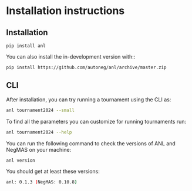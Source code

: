 # Installation instructions

## Installation

    pip install anl

You can also install the in-development version with::

    pip install https://github.com/autoneg/anl/archive/master.zip

## CLI

After installation, you can try running a tournament using the CLI as:

```bash
anl tournament2024 --small
```

To find all the parameters you can customize for running tournaments run:

```bash
anl tournament2024 --help
```

You can run the following command to check the versions of ANL and NegMAS on your machine:

```bash
anl version
```

You should get at least these versions:

```bash
anl: 0.1.3 (NegMAS: 0.10.8)
```
